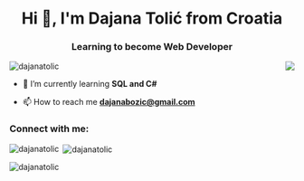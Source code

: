 <h1 align="center">Hi 👋, I'm Dajana Tolić from Croatia</h1>
<h3 align="center">Learning to become Web Developer</h3>

<img align="right" src="https://encrypted-tbn0.gstatic.com/images?q=tbn:ANd9GcRXfj-rArstlwN9WXIpwLqCSTdRTNM3TDuGNT2bn_PfRqhUXdSqPPf1aZc0lerZJ5EW1ow&usqp=CAU">

<p align="left"> <img src="https://komarev.com/ghpvc/?username=dajanatolic&label=Profile%20views&color=0e75b6&style=flat" alt="dajanatolic" /> </p>

- 🌱 I’m currently learning **SQL and C#**

- 📫 How to reach me **dajanabozic@gmail.com**

<h3 align="left">Connect with me:</h3>
<p align="left">
</p>

<p><img align="left" src="https://github-readme-stats.vercel.app/api/top-langs?username=dajanatolic&show_icons=true&locale=en&layout=compact" alt="dajanatolic" /></p>

<p>&nbsp;<img align="center" src="https://github-readme-stats.vercel.app/api?username=dajanatolic&show_icons=true&locale=en" alt="dajanatolic" /></p>

<p><img align="center" src="https://github-readme-streak-stats.herokuapp.com/?user=dajanatolic&" alt="dajanatolic" /></p>

